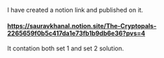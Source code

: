 I have created a notion link and published on it.

#### https://sauravkhanal.notion.site/The-Cryptopals-2265659f0b5c417da1e73fb1b9db6e36?pvs=4
It contation both set 1 and set 2 solution.
